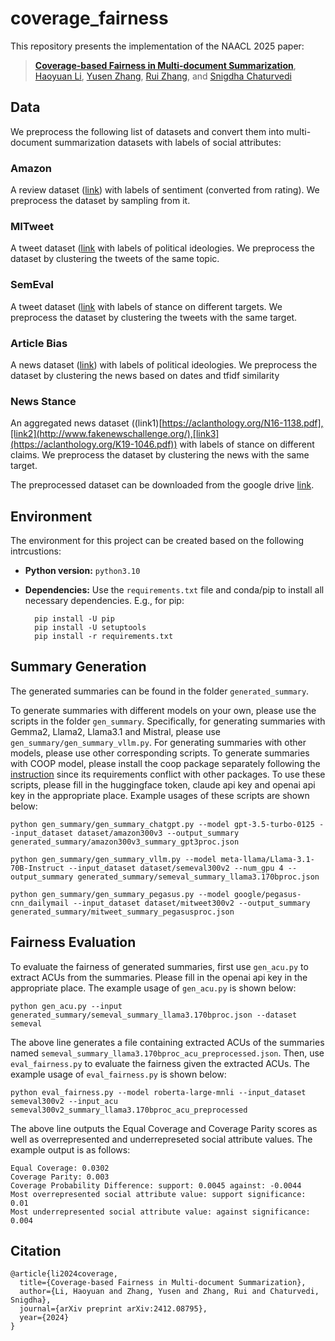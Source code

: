 # coverage_fairness
This repository presents the implementation of the NAACL 2025 paper:
> [**Coverage-based Fairness in Multi-document Summarization**](https://arxiv.org/pdf/2412.08795),<br/>
[Haoyuan Li](https://leehaoyuan.github.io/), [Yusen Zhang](https://yuszh.com/), [Rui Zhang](https://ryanzhumich.github.io/), and [Snigdha Chaturvedi](https://sites.google.com/site/snigdhac/)

## Data
We preprocess the following list of datasets and convert them into multi-document summarization datasets with labels of social attributes:
### Amazon
A review dataset ([link](https://nijianmo.github.io/amazon/index.html)) with labels of sentiment (converted from rating). We preprocess the dataset by sampling from it.

### MITweet 
A tweet dataset ([link](https://github.com/LST1836/MITweet) with labels of political ideologies. We preprocess the dataset by clustering the tweets of the same topic.

### SemEval
A tweet dataset ([link](https://huggingface.co/datasets/krishnagarg09/SemEval2016Task6) with labels of stance on different targets. We preprocess the dataset by clustering the tweets with the same target.

### Article Bias
A news dataset ([link](https://github.com/ramybaly/Article-Bias-Prediction)) with labels of political ideologies. We preprocess the dataset by clustering the news based on dates and tfidf similarity

### News Stance
An aggregated news dataset ((link1)[https://aclanthology.org/N16-1138.pdf],[link2](http://www.fakenewschallenge.org/),[link3](https://aclanthology.org/K19-1046.pdf)) with labels of stance on different claims. We preprocess the dataset by clustering the news with the same target.

The preprocessed dataset can be downloaded from the google drive [link](https://drive.google.com/file/d/1m8xdLAi7kkMQMrGAXS8O0JYSyI7135Jq/view?usp=sharing).

## Environment
The environment for this project can be created based on the following intrcustions:

* __Python version:__ `python3.10`

* __Dependencies:__ Use the `requirements.txt` file and conda/pip to install all necessary dependencies. E.g., for pip:

		pip install -U pip
		pip install -U setuptools
		pip install -r requirements.txt 

## Summary Generation
The generated summaries can be found in the folder `generated_summary`.

To generate summaries with different models on your own, please use the scripts in the folder `gen_summary`. Specifically, for generating summaries with Gemma2, Llama2, Llama3.1 and Mistral, please use `gen_summary/gen_summary_vllm.py`. For generating summaries with other models, please use other corresponding scripts. To generate summaries with COOP model, please install the coop package separately following the [instruction](https://github.com/megagonlabs/coop) since its requirements conflict with other packages. To use these scripts, please fill in the huggingface token, claude api key and openai api key in the appropriate place. Example usages of these scripts are shown below:

    python gen_summary/gen_summary_chatgpt.py --model gpt-3.5-turbo-0125 --input_dataset dataset/amazon300v3 --output_summary generated_summary/amazon300v3_summary_gpt3proc.json
  
    python gen_summary/gen_summary_vllm.py --model meta-llama/Llama-3.1-70B-Instruct --input_dataset dataset/semeval300v2 --num_gpu 4 --output_summary generated_summary/semeval_summary_llama3.170bproc.json
  
    python gen_summary/gen_summary_pegasus.py --model google/pegasus-cnn_dailymail --input_dataset dataset/mitweet300v2 --output_summary generated_summary/mitweet_summary_pegasusproc.json


## Fairness Evaluation

To evaluate the fairness of generated summaries, first use `gen_acu.py` to extract ACUs from the summaries. Please fill in the openai api key in the appropriate place. The example usage of `gen_acu.py` is shown below:

	python gen_acu.py --input generated_summary/semeval_summary_llama3.170bproc.json --dataset semeval
The above line generates a file containing extracted ACUs of the summaries named `semeval_summary_llama3.170bproc_acu_preprocessed.json`. Then, use `eval_fairness.py` to evaluate the fairness given the extracted ACUs. The example usage of `eval_fairness.py` is shown below:
	
 	python eval_fairness.py --model roberta-large-mnli --input_dataset semeval300v2 --input_acu semeval300v2_summary_llama3.170bproc_acu_preprocessed
The above line outputs the Equal Coverage and Coverage Parity scores as well as overrepresented and underrepreseted social attribute values. The example output is as follows:

```
Equal Coverage: 0.0302
Coverage Parity: 0.003
Coverage Probability Difference: support: 0.0045 against: -0.0044
Most overrepresented social attribute value: support significance: 0.01
Most underrepresented social attribute value: against significance: 0.004
```

## Citation
```
@article{li2024coverage,
  title={Coverage-based Fairness in Multi-document Summarization},
  author={Li, Haoyuan and Zhang, Yusen and Zhang, Rui and Chaturvedi, Snigdha},
  journal={arXiv preprint arXiv:2412.08795},
  year={2024}
}
```
